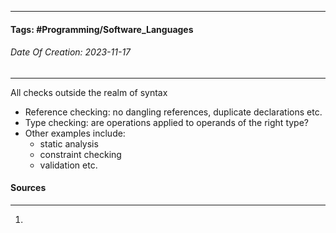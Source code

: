 __________________________________________________________________________
#### **Tags:** #Programming/Software_Languages 
###### *Date Of Creation: 2023-11-17*
__________________________________________________________________________

All checks outside the realm of syntax
- Reference checking: no dangling references, duplicate declarations etc.
- Type checking: are operations applied to operands of the right type?
- Other examples include: 
	- static analysis
	- constraint checking
	- validation etc.
#### Sources
__________________________________________________________________________
1. 